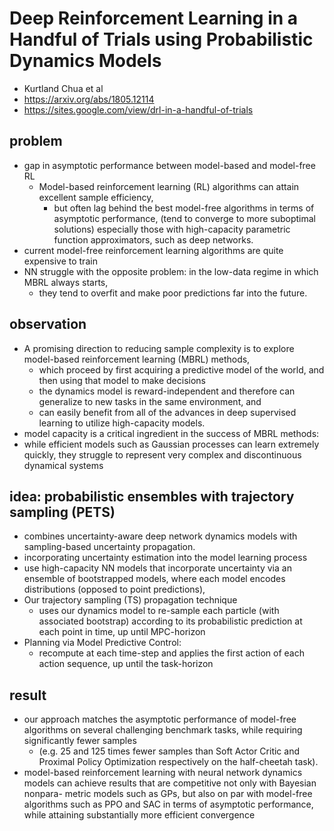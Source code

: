 # Deep Reinforcement Learning in a Handful of Trials using Probabilistic Dynamics Models
* Kurtland Chua et al
* https://arxiv.org/abs/1805.12114
* https://sites.google.com/view/drl-in-a-handful-of-trials

## problem
* gap in asymptotic performance between model-based and model-free RL
  * Model-based reinforcement learning (RL) algorithms can attain excellent sample efficiency, 
    * but often lag behind the best model-free algorithms in terms of asymptotic performance,
      (tend to converge to more suboptimal solutions)
      especially those with high-capacity parametric function approximators, such as deep networks. 
* current model-free reinforcement learning algorithms are quite expensive to train
* NN struggle with the opposite problem: in the low-data regime in which MBRL always starts, 
  * they tend to overfit and make poor predictions far into the future. 

## observation
* A promising direction to reducing sample complexity is to explore model-based reinforcement learning (MBRL) methods,
  * which proceed by first acquiring a predictive model of the world, and then using that model to make decisions
  * the dynamics model is reward-independent and therefore can generalize to new tasks in the same environment, and 
  * can easily benefit from all of the advances in deep supervised learning to utilize high-capacity models.
*  model capacity is a critical ingredient in the success of MBRL methods: 
  * while efficient models such as Gaussian processes can learn extremely quickly,
    they struggle to represent very complex and discontinuous dynamical systems 

## idea: probabilistic ensembles with trajectory sampling (PETS) 
* combines uncertainty-aware deep network dynamics models with sampling-based uncertainty propagation.
* incorporating uncertainty estimation into the model learning process
* use high-capacity NN models that incorporate uncertainty via an ensemble of bootstrapped models, 
 where each model encodes distributions (opposed to point predictions),
* Our trajectory sampling (TS) propagation technique 
  * uses our dynamics model to re-sample each particle (with associated bootstrap) according to its probabilistic prediction
at each point in time, up until MPC-horizon
* Planning via Model Predictive Control:
  *  recompute at each time-step and applies the first action of each action sequence, up until the task-horizon

## result
* our approach matches the asymptotic performance of model-free algorithms on several challenging benchmark tasks, while 
  requiring significantly fewer samples 
  * (e.g. 25 and 125 times fewer samples than Soft Actor Critic and Proximal Policy Optimization respectively on the half-cheetah task).
*  model-based reinforcement learning with neural
network dynamics models can achieve results that are competitive not only with Bayesian nonpara-
metric models such as GPs, but also on par with model-free algorithms such as PPO and SAC in
terms of asymptotic performance, while attaining substantially more efficient convergence
